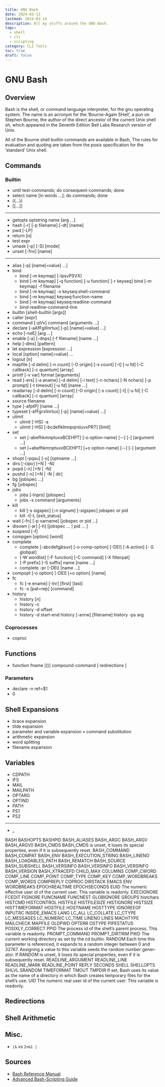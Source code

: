 ```yaml
---
title: GNU Bash
date: 2024-03-13
lastmod: 2024-03-14
description: All my stuffs around the GNU Bash.
tags:
  - shell
  - cli
  - scripting
category: CLI Tools
toc: true
draft: false
---
```


# GNU Bash

## Overview

Bash is the shell, or command language interpreter, for the gnu operating system. The name is an acronym for the ‘Bourne-Again SHell’, a pun on Stephen Bourne, the author of the direct ancestor of the current Unix shell sh, which appeared in the Seventh Edition Bell Labs Research version of Unix.

All of the Bourne shell builtin commands are available in Bash, The rules for evaluation and quoting are taken from the posix specification for the ‘standard’ Unix shell.

## Commands

### Builtin

- until test-commands; do consequent-commands; done
- select name [in words ...]; do commands; done
- ((...))
- [[...]]

---

- getopts optstring name [arg ...]
- hash [-r] [-p filename] [-dt] [name]
- pwd [-LP]
- return [n]
- test expr
- umask [-p] [-S] [mode]
- unset [-fnv] [name]

---

- alias [-p] [name[=value] ...]
- bind
  - bind [-m keymap] [-lpsvPSVX]
  - bind [-m keymap] [-q function] [-u function] [-r keyseq] bind [-m keymap] -f filename
  - bind [-m keymap] -x keyseq:shell-command
  - bind [-m keymap] keyseq:function-name
  - bind [-m keymap] keyseq:readline-command
  - bind readline-command-line
- builtin [shell-builtin [args]]
- caller [expr]
- command [-pVv] command [arguments ...]
- declare [-aAfFgiIlnrtux] [-p] [name[=value] ...]
- echo [-neE] [arg ...]
- enable [-a] [-dnps] [-f filename] [name ...]
- help [-dms] [pattern]
- let expression [expression ...]
- local [option] name[=value] ...
- logout [n]
- mapfile [-d delim] [-n count] [-O origin] [-s count] [-t] [-u fd] [-C callback] [-c quantum] [array]
- printf [-v var] format [arguments]
- read [-ers] [-a aname] [-d delim] [-i text] [-n nchars]
  [-N nchars] [-p prompt] [-t timeout] [-u fd] [name ...]
- readarray [-d delim] [-n count] [-O origin] [-s count] [-t] [-u fd] [-C callback] [-c quantum] [array]
- source filename
- type [-afptP] [name ...]
- typeset [-afFgrxilnrtux] [-p] [name[=value] ...]
- ulimit
  - ulimit [-HS] -a
  - ulimit [-HS] [-bcdefiklmnpqrstuvxPRT] [limit]
- set
  - set [-abefhkmnptuvxBCEHPT] [-o option-name] [--] [-] [argument ...]
  - set [+abefhkmnptuvxBCEHPT] [+o option-name] [--] [-] [argument ...]
- shopt [-pqsu] [-o] [optname ...]
- dirs [-clpv] [+N | -N]
- popd [-n] [+N | -N]
- pushd [-n] [+N | -N | dir]
- bg [jobspec ...]
- fg [jobspec]
- jobs
  - jobs [-lnprs] [jobspec]
  - jobs -x command [arguments]
- kill
  - kill [-s sigspec] [-n signum] [-sigspec] jobspec or pid
  - kill -l|-L [exit_status]
- wait [-fn] [-p varname] [jobspec or pid ...]
- disown [-ar] [-h] [jobspec ... | pid ... ]
- suspend [-f]
- compgen [option] [word]
- complete
  - complete [-abcdefgjksuv] [-o comp-option] [-DEI] [-A action] [- G globpat]
  - [-W wordlist] [-F function] [-C command] [-X filterpat]
  - [-P prefix] [-S suffix] name [name ...]
  - complete -pr [-DEI] [name ...]
- compopt [-o option] [-DEI] [+o option] [name]
- fc
  - fc [-e ename] [-lnr] [first] [last]
  - fc -s [pat=rep] [command]
- history
  - history [n]
  - history -c
  - history -d offset
  - history -d start-end history [-anrw] [filename] history -ps arg

### Coprocesses

- coproc

## Functions

- function fname [()] compound-command [ redirections ]

### Parameters

- declare -n ref=$1
- 0

## Shell Expansions

- brace expansion
- tilde expansion
- parameter and variable expansion • command substitution
- arithmetic expansion
- word splitting
- filename expansion

## Variables

- CDPATH
- IFS
- MAIL
- MAILPATH
- OPTARG
- OPTIND
- PATH
- PS1
- PS2

---

- \_

BASH
BASHOPTS
BASHPID
BASH_ALIASES
BASH_ARGC
BASH_ARGV
BASH_ARGV0
BASH_CMDS
BASH_CMDS is unset, it loses its special properties, even if it is subsequently reset.
BASH_COMMAND
BASH_COMPAT
BASH_ENV
BASH_EXECUTION_STRING
BASH_LINENO
BASH_LOADABLES_PATH
BASH_REMATCH
BASH_SOURCE
BASH_SUBSHELL
BASH_VERSINFO
BASH_VERSINFO
BASH_VERSINFO
BASH_VERSION
BASH_XTRACEFD
CHILD_MAX
COLUMNS
COMP_CWORD
COMP_LINE
COMP_POINT
COMP_TYPE
COMP_KEY
COMP_WORDBREAKS
COMP_WORDS
COMPREPLY
COPROC
DIRSTACK
EMACS
ENV
WORDBREAKS
EPOCHREALTIME
EPOCHSECONDS
EUID The numeric effective user id of the current user. This variable is readonly. EXECIGNORE
FCEDIT
FIGNORE
FUNCNAME
FUNCNEST
GLOBIGNORE
GROUPS
histchars
HISTCMD
HISTCONTROL
HISTFILE
HISTFILESIZE
HISTIGNORE
HISTSIZE
HISTTIMEFORMAT
HOSTFILE
HOSTNAME
HOSTTYPE
IGNOREEOF
INPUTRC
INSIDE_EMACS
LANG
LC_ALL
LC_COLLATE
LC_CTYPE
LC_MESSAGES
LC_NUMERIC
LC_TIME
LINENO
LINES
MACHTYPE
MAILCHECK
MAPFILE
OLDPWD
OPTERR
OSTYPE
PIPESTATUS
POSIXLY_CORRECT
PPID The process id of the shell’s parent process. This variable is readonly.
PROMPT_COMMAND
PROMPT_DIRTRIM
PWD The current working directory as set by the cd builtin.
RANDOM Each time this parameter is referenced, it expands to a random integer between 0 and 32767. Assigning a value to this variable seeds the random number gener- ator. If RANDOM is unset, it loses its special properties, even if it is subsequently reset.
READLINE_ARGUMENT
READLINE_LINE
READLINE_MARK
READLINE_POINT
REPLY
SECONDS
SHELL
SHELLOPTS
SHLVL
SRANDOM
TIMEFORMAT
TMOUT
TMPDIR If set, Bash uses its value as the name of a directory in which Bash creates temporary files for the shell’s use.
UID The numeric real user id of the current user. This variable is readonly.

## Redirections

## Shell Arithmetic

## Misc.

- `|&` vs `2>&1 |`

## Sources

- [Bash Reference Manual](https://www.gnu.org/software/bash/manual/bash.pdf)
- [Advanced Bash-Scripting Guide](https://tldp.org/LDP/abs/abs-guide.pdf)
